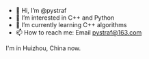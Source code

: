- 👋 Hi, I’m @pystraf
- 👀 I’m interested in C++ and Python
- 🌱 I’m currently learning C++ algorithms
- 📫 How to reach me: Email pystraf@163.com

I'm in Huizhou, China now.
